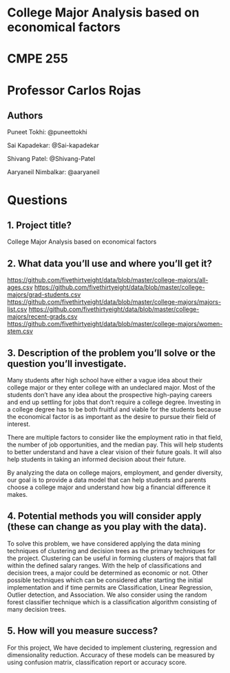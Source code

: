# College Major Analysis based on economical factors
# CMPE 255  
# Professor Carlos Rojas

## Authors
Puneet Tokhi: @puneettokhi

Sai Kapadekar: @Sai-kapadekar

Shivang Patel: @Shivang-Patel

Aaryaneil Nimbalkar: @aaryaneil

# Questions
## 1. Project title?
College Major Analysis based on economical factors

## 2. What data you’ll use and where you’ll get it?
https://github.com/fivethirtyeight/data/blob/master/college-majors/all-ages.csv
https://github.com/fivethirtyeight/data/blob/master/college-majors/grad-students.csv
https://github.com/fivethirtyeight/data/blob/master/college-majors/majors-list.csv
https://github.com/fivethirtyeight/data/blob/master/college-majors/recent-grads.csv
https://github.com/fivethirtyeight/data/blob/master/college-majors/women-stem.csv

## 3. Description of the problem you’ll solve or the question you’ll investigate.
Many students after high school have either a vague idea about their college major or they enter college with an undeclared major. Most of the students don’t have any idea about the prospective high-paying careers and end up settling for jobs that don’t require a college degree. Investing in a college degree has to be both fruitful and viable for the students because the economical factor is as important as the desire to pursue their field of interest.

There are multiple factors to consider like the employment ratio in that field, the number of job opportunities, and the median pay. This will help students to better understand and have a clear vision of their future goals. It will also help students in taking an informed decision about their future.

By analyzing the data on college majors, employment, and gender diversity, our goal is to provide a data model that can help students and parents choose a college major and understand how big a financial difference it makes.  

## 4. Potential methods you will consider apply (these can change as you play with the data).
To solve this problem, we have considered applying the data mining techniques of clustering and decision trees as the primary techniques for the project. Clustering can be useful in forming clusters of majors that fall within the defined salary ranges. With the help of classifications and decision trees, a major could be determined as economic or not. Other possible techniques which can be considered after starting the initial implementation and if time permits are Classification, Linear Regression, Outlier detection, and Association. We also consider using the random forest classifier technique which is a classification algorithm consisting of many decision trees. 

## 5. How will you measure success?
For this project, We have decided to implement clustering, regression and dimensionality reduction. Accuracy of these models can be measured by using confusion matrix, classification report or accuracy score.
